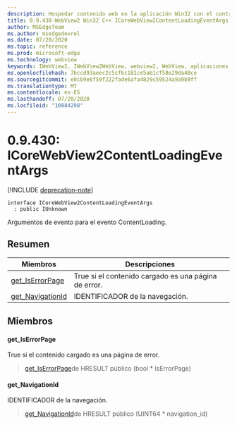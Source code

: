 ```yaml
---
description: Hospedar contenido web en la aplicación Win32 con el control Microsoft Edge WebView2
title: 0.9.430-WebView2 Win32 C++ ICoreWebView2ContentLoadingEventArgs
author: MSEdgeTeam
ms.author: msedgedevrel
ms.date: 07/20/2020
ms.topic: reference
ms.prod: microsoft-edge
ms.technology: webview
keywords: IWebView2, IWebView2WebView, webview2, WebView, aplicaciones Win32, Win32, Edge, ICoreWebView2, ICoreWebView2Host, control de explorador, HTML Edge
ms.openlocfilehash: 7bccd93aeec2c5cfbc181ce5ab1cf58e29da48ce
ms.sourcegitcommit: e0cb9e6f59f222fade6afa4829c59524a9a9b9ff
ms.translationtype: MT
ms.contentlocale: es-ES
ms.lasthandoff: 07/20/2020
ms.locfileid: "10884298"
---
```

# 0.9.430: ICoreWebView2ContentLoadingEventArgs 

[!INCLUDE [deprecation-note](../../includes/deprecation-note.md)]

```
interface ICoreWebView2ContentLoadingEventArgs
  : public IUnknown
```

Argumentos de evento para el evento ContentLoading.

## Resumen

 Miembros                        | Descripciones
--------------------------------|---------------------------------------------
[get_IsErrorPage](#get_iserrorpage) | True si el contenido cargado es una página de error.
[get_NavigationId](#get_navigationid) | IDENTIFICADOR de la navegación.

## Miembros

#### get_IsErrorPage 

True si el contenido cargado es una página de error.

> [get_IsErrorPage](#get_iserrorpage)de HRESULT público (bool * IsErrorPage)

#### get_NavigationId 

IDENTIFICADOR de la navegación.

> [get_NavigationId](#get_navigationid)de HRESULT público (UINT64 * navigation_id)

